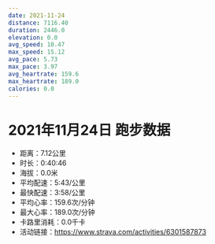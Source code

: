 ```yaml
---
date: 2021-11-24
distance: 7116.40
duration: 2446.0
elevation: 0.0
avg_speed: 10.47
max_speed: 15.12
avg_pace: 5.73
max_pace: 3.97
avg_heartrate: 159.6
max_heartrate: 189.0
calories: 0.0
---
```


# 2021年11月24日 跑步数据

- 距离：7.12公里
- 时长：0:40:46
- 海拔：0.0米
- 平均配速：5:43/公里
- 最快配速：3:58/公里
- 平均心率：159.6次/分钟
- 最大心率：189.0次/分钟
- 卡路里消耗：0.0千卡
- 活动链接：https://www.strava.com/activities/6301587873

